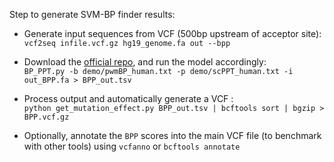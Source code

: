 Step to generate SVM-BP finder results:

- Generate input sequences from VCF (500bp upstream of acceptor site):\
`vcf2seq infile.vcf.gz hg19_genome.fa out --bpp`

- Download the [official repo](https://github.com/zhqingit/BPP), and run the model accordingly:\
`BP_PPT.py -b demo/pwmBP_human.txt -p demo/scPPT_human.txt -i out_BPP.fa > BPP_out.tsv`

- Process output and automatically generate a VCF :\
`python get_mutation_effect.py BPP_out.tsv | bcftools sort | bgzip > BPP.vcf.gz`

- Optionally, annotate the `BPP` scores into the main VCF file (to benchmark with other tools) using `vcfanno` or `bcftools annotate`

